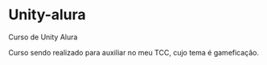 # Unity-alura
Curso de Unity Alura

Curso sendo realizado para auxiliar no meu TCC, cujo tema é gameficação.
